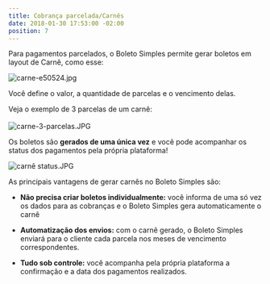 ```yaml
---
title: Cobrança parcelada/Carnês
date: 2018-01-30 17:53:00 -02:00
position: 7
---
```


Para pagamentos parcelados, o Boleto Simples permite gerar boletos em layout de Carnê, como esse:

![carne-e50524.jpg](/uploads/carne-e50524.jpg)

Você define o valor, a quantidade de parcelas e o vencimento delas. 

Veja o exemplo de 3 parcelas de um carnê:\
\
![carne-3-parcelas.JPG](/uploads/carne-3-parcelas.JPG)

Os boletos são **gerados de uma única vez** e você pode acompanhar os status dos pagamentos pela própria plataforma!

![carnê status.JPG](/uploads/carn%C3%AA%20status.JPG)

As principais vantagens de gerar carnês no Boleto Simples são:

* **Não precisa criar boletos individualmente:** você informa de uma só vez os dados para as cobranças e o Boleto Simples gera automaticamente o carnê

* **Automatização dos envios:** com o carnê gerado, o Boleto Simples enviará para o cliente cada parcela nos meses de vencimento correspondentes.

* **Tudo sob controle:** você acompanha pela própria plataforma a confirmação e a data dos pagamentos realizados.